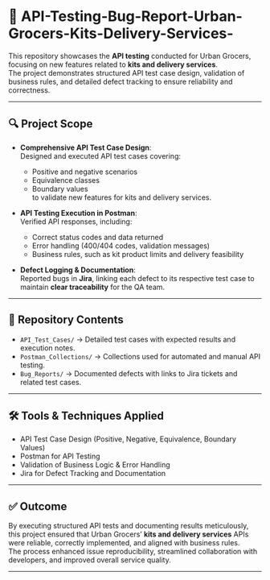 # 🛒 API-Testing-Bug-Report-Urban-Grocers-Kits-Delivery-Services- 

This repository showcases the **API testing** conducted for Urban Grocers, focusing on new features related to **kits and delivery services**.  
The project demonstrates structured API test case design, validation of business rules, and detailed defect tracking to ensure reliability and correctness.  

---

## 🔍 Project Scope
- **Comprehensive API Test Case Design**:  
  Designed and executed API test cases covering:  
  - Positive and negative scenarios  
  - Equivalence classes  
  - Boundary values  
  to validate new features for kits and delivery services.  

- **API Testing Execution in Postman**:  
  Verified API responses, including:  
  - Correct status codes and data returned  
  - Error handling (400/404 codes, validation messages)  
  - Business rules, such as kit product limits and delivery feasibility  

- **Defect Logging & Documentation**:  
  Reported bugs in **Jira**, linking each defect to its respective test case to maintain **clear traceability** for the QA team.  

---

## 📂 Repository Contents
- `API_Test_Cases/` → Detailed test cases with expected results and execution notes.  
- `Postman_Collections/` → Collections used for automated and manual API testing.  
- `Bug_Reports/` → Documented defects with links to Jira tickets and related test cases.  

---

## 🛠️ Tools & Techniques Applied
- API Test Case Design (Positive, Negative, Equivalence, Boundary Values)  
- Postman for API Testing  
- Validation of Business Logic & Error Handling  
- Jira for Defect Tracking and Documentation  

---

## ✅ Outcome
By executing structured API tests and documenting results meticulously, this project ensured that Urban Grocers’ **kits and delivery services** APIs were reliable, correctly implemented, and aligned with business rules.  
The process enhanced issue reproducibility, streamlined collaboration with developers, and improved overall service quality.  

---
